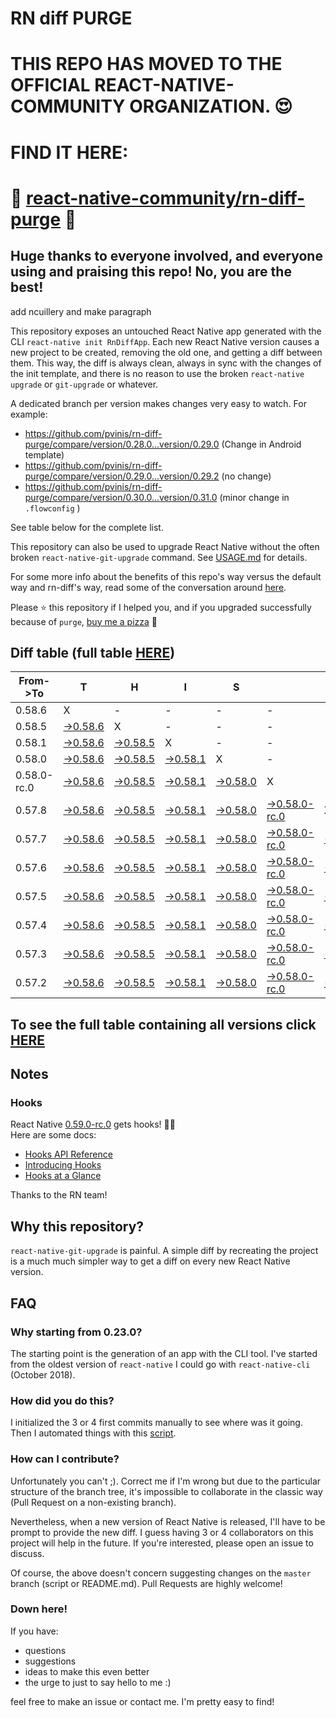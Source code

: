 # RN diff PURGE

# THIS REPO HAS MOVED TO THE OFFICIAL REACT-NATIVE-COMMUNITY ORGANIZATION. 😍
# FIND IT HERE:  
# 💪 [react-native-community/rn-diff-purge](https://github.com/react-native-community/rn-diff-purge) 🎉
## Huge thanks to everyone involved, and everyone using and praising this repo! No, you are the best!


 add ncuillery and make paragraph

This repository exposes an untouched React Native app generated with the CLI
`react-native init RnDiffApp`. Each new React Native version causes a new project to be created, removing the old one, and getting a diff between them. This way, the diff is always clean, always in sync with the changes of the init template, and there is no reason to use the broken `react-native upgrade` or `git-upgrade` or whatever.

A dedicated branch per version makes changes very easy
to watch. For example:

* https://github.com/pvinis/rn-diff-purge/compare/version/0.28.0...version/0.29.0
(Change in Android template)
* https://github.com/pvinis/rn-diff-purge/compare/version/0.29.0...version/0.29.2
(no change)
* https://github.com/pvinis/rn-diff-purge/compare/version/0.30.0...version/0.31.0
(minor change in `.flowconfig` )

See table below for the complete list.

This repository can also be used to upgrade React Native without the often broken `react-native-git-upgrade` command.
See [USAGE.md](https://github.com/pvinis/rn-diff-purge/blob/master/USAGE.md) for details.

For some more info about the benefits of this repo's way versus the default way and rn-diff's way, read some of the conversation around [here](https://github.com/react-native-community/discussions-and-proposals/issues/68#issuecomment-452227478).

Please :star: this repository if I helped you, and if you upgraded successfully because of `purge`, [buy me a pizza](https://www.buymeacoffee.com/DGWwHVZ4s) :pizza:

## Diff table (full table [HERE](https://pvinis.github.io/rn-diff-purge))

| From->To    | T                                                                                               | H                                                                                               | I                                                                                               | S                                                                                               |                                                                                                      | I                                                                                          | S                                                                                          |                                                                                            | C                                                                                          | O                                                                                          | O                                                                                          | L   |
| ----------- | ----------------------------------------------------------------------------------------------- | ----------------------------------------------------------------------------------------------- | ----------------------------------------------------------------------------------------------- | ----------------------------------------------------------------------------------------------- | ---------------------------------------------------------------------------------------------------- | ------------------------------------------------------------------------------------------ | ------------------------------------------------------------------------------------------ | ------------------------------------------------------------------------------------------ | ------------------------------------------------------------------------------------------ | ------------------------------------------------------------------------------------------ | ------------------------------------------------------------------------------------------ | --- |
| 0.58.6      | X                                                                                               | -                                                                                               | -                                                                                               | -                                                                                               | -                                                                                                    | -                                                                                          | -                                                                                          | -                                                                                          | -                                                                                          | -                                                                                          | -                                                                                          | -   |
| 0.58.5      | [->0.58.6](https://github.com/pvinis/rn-diff-purge/compare/version/0.58.5..version/0.58.6)      | X                                                                                               | -                                                                                               | -                                                                                               | -                                                                                                    | -                                                                                          | -                                                                                          | -                                                                                          | -                                                                                          | -                                                                                          | -                                                                                          | -   |
| 0.58.1      | [->0.58.6](https://github.com/pvinis/rn-diff-purge/compare/version/0.58.1..version/0.58.6)      | [->0.58.5](https://github.com/pvinis/rn-diff-purge/compare/version/0.58.1..version/0.58.5)      | X                                                                                               | -                                                                                               | -                                                                                                    | -                                                                                          | -                                                                                          | -                                                                                          | -                                                                                          | -                                                                                          | -                                                                                          | -   |
| 0.58.0      | [->0.58.6](https://github.com/pvinis/rn-diff-purge/compare/version/0.58.0..version/0.58.6)      | [->0.58.5](https://github.com/pvinis/rn-diff-purge/compare/version/0.58.0..version/0.58.5)      | [->0.58.1](https://github.com/pvinis/rn-diff-purge/compare/version/0.58.0..version/0.58.1)      | X                                                                                               | -                                                                                                    | -                                                                                          | -                                                                                          | -                                                                                          | -                                                                                          | -                                                                                          | -                                                                                          | -   |
| 0.58.0-rc.0 | [->0.58.6](https://github.com/pvinis/rn-diff-purge/compare/version/0.58.0-rc.0..version/0.58.6) | [->0.58.5](https://github.com/pvinis/rn-diff-purge/compare/version/0.58.0-rc.0..version/0.58.5) | [->0.58.1](https://github.com/pvinis/rn-diff-purge/compare/version/0.58.0-rc.0..version/0.58.1) | [->0.58.0](https://github.com/pvinis/rn-diff-purge/compare/version/0.58.0-rc.0..version/0.58.0) | X                                                                                                    | -                                                                                          | -                                                                                          | -                                                                                          | -                                                                                          | -                                                                                          | -                                                                                          | -   |
| 0.57.8      | [->0.58.6](https://github.com/pvinis/rn-diff-purge/compare/version/0.57.8..version/0.58.6)      | [->0.58.5](https://github.com/pvinis/rn-diff-purge/compare/version/0.57.8..version/0.58.5)      | [->0.58.1](https://github.com/pvinis/rn-diff-purge/compare/version/0.57.8..version/0.58.1)      | [->0.58.0](https://github.com/pvinis/rn-diff-purge/compare/version/0.57.8..version/0.58.0)      | [->0.58.0-rc.0](https://github.com/pvinis/rn-diff-purge/compare/version/0.57.8..version/0.58.0-rc.0) | X                                                                                          | -                                                                                          | -                                                                                          | -                                                                                          | -                                                                                          | -                                                                                          | -   |
| 0.57.7      | [->0.58.6](https://github.com/pvinis/rn-diff-purge/compare/version/0.57.7..version/0.58.6)      | [->0.58.5](https://github.com/pvinis/rn-diff-purge/compare/version/0.57.7..version/0.58.5)      | [->0.58.1](https://github.com/pvinis/rn-diff-purge/compare/version/0.57.7..version/0.58.1)      | [->0.58.0](https://github.com/pvinis/rn-diff-purge/compare/version/0.57.7..version/0.58.0)      | [->0.58.0-rc.0](https://github.com/pvinis/rn-diff-purge/compare/version/0.57.7..version/0.58.0-rc.0) | [->0.57.8](https://github.com/pvinis/rn-diff-purge/compare/version/0.57.7..version/0.57.8) | X                                                                                          | -                                                                                          | -                                                                                          | -                                                                                          | -                                                                                          | -   |
| 0.57.6      | [->0.58.6](https://github.com/pvinis/rn-diff-purge/compare/version/0.57.6..version/0.58.6)      | [->0.58.5](https://github.com/pvinis/rn-diff-purge/compare/version/0.57.6..version/0.58.5)      | [->0.58.1](https://github.com/pvinis/rn-diff-purge/compare/version/0.57.6..version/0.58.1)      | [->0.58.0](https://github.com/pvinis/rn-diff-purge/compare/version/0.57.6..version/0.58.0)      | [->0.58.0-rc.0](https://github.com/pvinis/rn-diff-purge/compare/version/0.57.6..version/0.58.0-rc.0) | [->0.57.8](https://github.com/pvinis/rn-diff-purge/compare/version/0.57.6..version/0.57.8) | [->0.57.7](https://github.com/pvinis/rn-diff-purge/compare/version/0.57.6..version/0.57.7) | X                                                                                          | -                                                                                          | -                                                                                          | -                                                                                          | -   |
| 0.57.5      | [->0.58.6](https://github.com/pvinis/rn-diff-purge/compare/version/0.57.5..version/0.58.6)      | [->0.58.5](https://github.com/pvinis/rn-diff-purge/compare/version/0.57.5..version/0.58.5)      | [->0.58.1](https://github.com/pvinis/rn-diff-purge/compare/version/0.57.5..version/0.58.1)      | [->0.58.0](https://github.com/pvinis/rn-diff-purge/compare/version/0.57.5..version/0.58.0)      | [->0.58.0-rc.0](https://github.com/pvinis/rn-diff-purge/compare/version/0.57.5..version/0.58.0-rc.0) | [->0.57.8](https://github.com/pvinis/rn-diff-purge/compare/version/0.57.5..version/0.57.8) | [->0.57.7](https://github.com/pvinis/rn-diff-purge/compare/version/0.57.5..version/0.57.7) | [->0.57.6](https://github.com/pvinis/rn-diff-purge/compare/version/0.57.5..version/0.57.6) | X                                                                                          | -                                                                                          | -                                                                                          | -   |
| 0.57.4      | [->0.58.6](https://github.com/pvinis/rn-diff-purge/compare/version/0.57.4..version/0.58.6)      | [->0.58.5](https://github.com/pvinis/rn-diff-purge/compare/version/0.57.4..version/0.58.5)      | [->0.58.1](https://github.com/pvinis/rn-diff-purge/compare/version/0.57.4..version/0.58.1)      | [->0.58.0](https://github.com/pvinis/rn-diff-purge/compare/version/0.57.4..version/0.58.0)      | [->0.58.0-rc.0](https://github.com/pvinis/rn-diff-purge/compare/version/0.57.4..version/0.58.0-rc.0) | [->0.57.8](https://github.com/pvinis/rn-diff-purge/compare/version/0.57.4..version/0.57.8) | [->0.57.7](https://github.com/pvinis/rn-diff-purge/compare/version/0.57.4..version/0.57.7) | [->0.57.6](https://github.com/pvinis/rn-diff-purge/compare/version/0.57.4..version/0.57.6) | [->0.57.5](https://github.com/pvinis/rn-diff-purge/compare/version/0.57.4..version/0.57.5) | X                                                                                          | -                                                                                          | -   |
| 0.57.3      | [->0.58.6](https://github.com/pvinis/rn-diff-purge/compare/version/0.57.3..version/0.58.6)      | [->0.58.5](https://github.com/pvinis/rn-diff-purge/compare/version/0.57.3..version/0.58.5)      | [->0.58.1](https://github.com/pvinis/rn-diff-purge/compare/version/0.57.3..version/0.58.1)      | [->0.58.0](https://github.com/pvinis/rn-diff-purge/compare/version/0.57.3..version/0.58.0)      | [->0.58.0-rc.0](https://github.com/pvinis/rn-diff-purge/compare/version/0.57.3..version/0.58.0-rc.0) | [->0.57.8](https://github.com/pvinis/rn-diff-purge/compare/version/0.57.3..version/0.57.8) | [->0.57.7](https://github.com/pvinis/rn-diff-purge/compare/version/0.57.3..version/0.57.7) | [->0.57.6](https://github.com/pvinis/rn-diff-purge/compare/version/0.57.3..version/0.57.6) | [->0.57.5](https://github.com/pvinis/rn-diff-purge/compare/version/0.57.3..version/0.57.5) | [->0.57.4](https://github.com/pvinis/rn-diff-purge/compare/version/0.57.3..version/0.57.4) | X                                                                                          | -   |
| 0.57.2      | [->0.58.6](https://github.com/pvinis/rn-diff-purge/compare/version/0.57.2..version/0.58.6)      | [->0.58.5](https://github.com/pvinis/rn-diff-purge/compare/version/0.57.2..version/0.58.5)      | [->0.58.1](https://github.com/pvinis/rn-diff-purge/compare/version/0.57.2..version/0.58.1)      | [->0.58.0](https://github.com/pvinis/rn-diff-purge/compare/version/0.57.2..version/0.58.0)      | [->0.58.0-rc.0](https://github.com/pvinis/rn-diff-purge/compare/version/0.57.2..version/0.58.0-rc.0) | [->0.57.8](https://github.com/pvinis/rn-diff-purge/compare/version/0.57.2..version/0.57.8) | [->0.57.7](https://github.com/pvinis/rn-diff-purge/compare/version/0.57.2..version/0.57.7) | [->0.57.6](https://github.com/pvinis/rn-diff-purge/compare/version/0.57.2..version/0.57.6) | [->0.57.5](https://github.com/pvinis/rn-diff-purge/compare/version/0.57.2..version/0.57.5) | [->0.57.4](https://github.com/pvinis/rn-diff-purge/compare/version/0.57.2..version/0.57.4) | [->0.57.3](https://github.com/pvinis/rn-diff-purge/compare/version/0.57.2..version/0.57.3) | X   |

## To see the full table containing all versions click [HERE](https://pvinis.github.io/rn-diff-purge)

## Notes

### Hooks
React Native [0.59.0-rc.0](https://github.com/pvinis/rn-diff-purge#version-changes) gets hooks! 🎉🥳  
Here are some docs:
- [Hooks API Reference](https://reactjs.org/docs/hooks-reference.html)
- [Introducing Hooks](https://reactjs.org/docs/hooks-intro.html)
- [Hooks at a Glance](https://reactjs.org/docs/hooks-overview.html)

Thanks to the RN team!

## Why this repository?
`react-native-git-upgrade` is painful. A simple diff by recreating the project is a much much simpler way to get a diff on every new React Native version.


## FAQ

### Why starting from 0.23.0?

The starting point is the generation of an app with the CLI tool. I've started from the oldest
version of `react-native` I could go with `react-native-cli` (October 2018).

### How did you do this?

I initialized the 3 or 4 first commits manually to see where was it going. Then I automated
things with this [script](https://github.com/pvinis/rn-diff-purge/blob/master/new-version.sh).

### How can I contribute?

Unfortunately you can't ;). Correct me if I'm wrong but due to the particular structure of the
branch tree, it's impossible to collaborate in the classic way (Pull Request on a non-existing
branch).

Nevertheless, when a new version of React Native is released, I'll have to be prompt to provide
the new diff. I guess having 3 or 4 collaborators on this project will help in the future.
If you're interested, please open an issue to discuss.

Of course, the above doesn't concern suggesting changes on the `master` branch (script or
README.md). Pull Requests are highly welcome!


### Down here!

If you have: 
- questions
- suggestions
- ideas to make this even better
- the urge to just to say hello to me :)

feel free to make an issue or contact me. I'm pretty easy to find!
